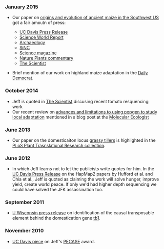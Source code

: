 ### January 2015

* Our paper on [origins and evolution of ancient maize in the Southwest US](http://www.rilab.org/pdfs/fonseca2015.pdf) got a fair amoutn of press: 
	* [UC Davis Press Release](http://news.ucdavis.edu/search/news_detail.lasso?id=11124)  
	* [Science World Report](http://www.scienceworldreport.com/articles/21122/20150112/origins-maize-dna-tests-reveal-two-paths.htm)  
	* [Archaeology](http://www.archaeology.org/news/2879-150108-southwest-corn-dna)  
	* [SiNC](http://www.agenciasinc.es/Noticias/El-maiz-entro-en-el-suroeste-de-EE-UU-hace-4.000-anos-a-traves-de-la-montana)  
	* [Science magazine](http://news.sciencemag.org/archaeology/2015/01/how-corn-became-corn)  
	* [Nature Plants commentary](http://www.nature.com/articles/nplants20149)  
	* [The Scientist](http://www.the-scientist.com/?articles.view/articleNo/41865/title/Corn-Chronicle/)
	

* Brief mention of our work on highland maize adaptation in the [Daily Democrat](http://www.dailydemocrat.com/general-news/20150110/uc-davis-scientists-work-to-id-food-crops-that-can-survive-global-warming). 

### October 2014

* Jeff is quoted in [The Scientist](http://www.the-scientist.com/?articles.view/articleNo/41194/title/360-Degree-View-of-the-Tomato/) discusing recent tomato resquencing work 
* Our recent review on [advances and limitations to using popgen to study local adaptation](http://www.rilab.org/pdfs/tiffin2014.pdf) mentioned in a blog post at the [Molecular Ecologist](http://www.molecularecologist.com/2014/10/how-many-markers-does-it-take-to-make-a-dataset-genomic/)

### June 2013

* Our paper on the domesticaiton locus [grassy tillers](http://journals.plos.org/ploscollections/article?id=10.1371/journal.pgen.1003604) is highlighted in the [PLoS Plant Trasnslational Research collection](http://www.ploscollections.org/article/browse/issue/info:doi/10.1371/issue.pcol.v01.i25).


### June 2012

* In which Jeff learns not to let the publicists write quotes for him. In the [UC Davis Press Release](http://news.ucdavis.edu/search/news_detail.lasso?id=10267) on the HapMap2 papers by Hufford et al. and Chia et al., Jeff is quoted as claiming the work will solve hunger, improve yield, create world peace. If only we'd had higher depth sequencing we could have solved the JFK assassination too.

### September 2011

* [U Wisconsin press release](http://www.news.wisc.edu/19804) on identification of the causal transposable element behind the domestication gene [tb1](http://www.ncbi.nlm.nih.gov/pubmed/21946354).

### November 2010

* [UC Davis piece](http://news.ucdavis.edu/search/news_detail.lasso?id=9679) on Jeff's [PECASE](https://www.whitehouse.gov/administration/eop/ostp/pressroom/11052010) award.